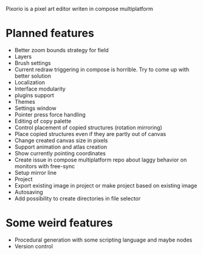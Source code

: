 Pixorio is a pixel art editor writen in compose multiplatform

# Planned features

- Better zoom bounds strategy for field
- Layers
- Brush settings
- Current redraw triggering in compose is horrible. Try to come up with better solution
- Localization
- Interface modularity
- plugins support
- Themes
- Settings window
- Pointer press force handling
- Editing of copy palette
- Control placement of copied structures (rotation mirroring)
- Place copied structures even if they are partly out of canvas
- Change created canvas size in pixels
- Support animation and atlas creation
- Show currently pointing coordinates
- Create issue in compose multiplatform repo about laggy behavior on monitors with free-sync
- Setup mirror line
- Project
- Export existing image in project or make project based on existing image
- Autosaving
- Add possibility to create directories in file selector

# Some weird features

- Procedural generation with some scripting language and maybe nodes
- Version control
